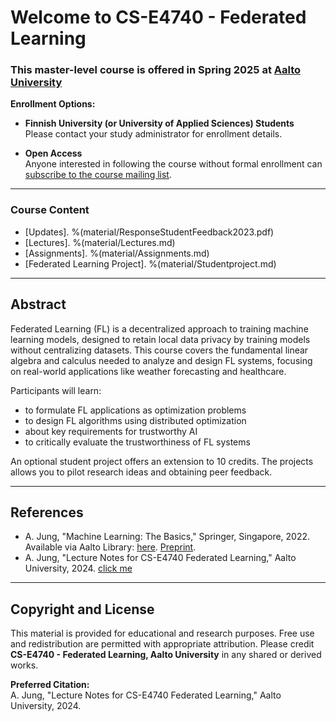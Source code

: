 # Welcome to CS-E4740 - Federated Learning

### This master-level course is offered in Spring 2025 at [Aalto University](https://www.aalto.fi/en)

**Enrollment Options:**

- **Finnish University (or University of Applied Sciences) Students**  
  Please contact your study administrator for enrollment details.

- **Open Access**  
  Anyone interested in following the course without formal enrollment can [subscribe to the course mailing list](https://forms.gle/dDhK1x9BQVra5cm68).

---

### Course Content

- [Updates].   %(material/ResponseStudentFeedback2023.pdf)
- [Lectures].   %(material/Lectures.md) 
- [Assignments].  %(material/Assignments.md)  
- [Federated Learning Project]. %(material/Studentproject.md)

---

## Abstract

Federated Learning (FL) is a decentralized approach to training machine learning models, 
designed to retain local data privacy by training models without centralizing datasets. 
This course covers the fundamental linear algebra and calculus needed to analyze and design 
FL systems, focusing on real-world applications like weather forecasting and healthcare.

Participants will learn:
- to formulate FL applications as optimization problems
- to design FL algorithms using distributed optimization  
- about key requirements for trustworthy AI
- to critically evaluate the trustworthiness of FL systems

An optional student project offers an extension to 10 credits. The projects allows you to pilot 
research ideas and obtaining peer feedback.

---

## References

- A. Jung, "Machine Learning: The Basics," Springer, Singapore, 2022. Available via Aalto Library: [here](https://primo.aalto.fi/discovery/search?query=any,contains,machine%20learning%20the%20basics&tab=LibraryCatalog&search_scope=MyInstitution&vid=358AALTO_INST:VU1&lang=en&offset=0). [Preprint](https://mlbook.cs.aalto.fi).
- A. Jung, "Lecture Notes for CS-E4740 Federated Learning," Aalto University, 2024. [click me](material/FL_LectureNotes.pdf)
---

## Copyright and License

This material is provided for educational and research purposes. Free use and redistribution are 
permitted with appropriate attribution. Please credit **CS-E4740 - Federated Learning, Aalto University** in any shared or derived works.

**Preferred Citation:**  
A. Jung, "Lecture Notes for CS-E4740 Federated Learning," Aalto University, 2024.
